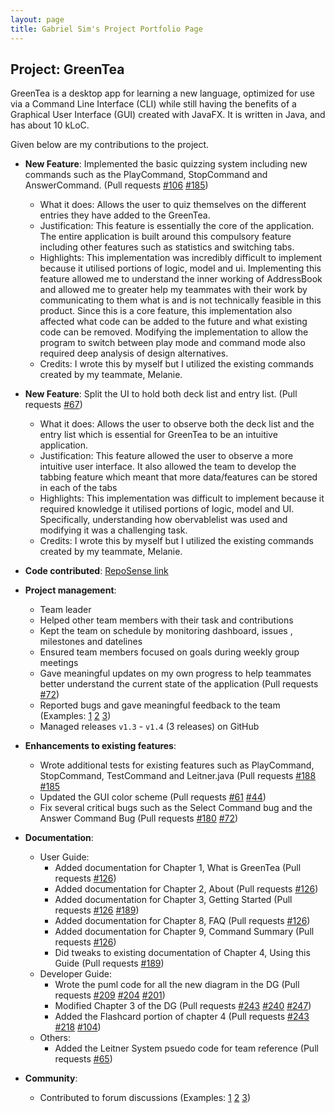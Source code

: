 ```yaml
---
layout: page
title: Gabriel Sim's Project Portfolio Page
---
```


## Project: GreenTea

GreenTea is a desktop app for learning a new language, optimized for use via a Command Line Interface (CLI)
while still having the benefits of a Graphical User Interface (GUI) created with JavaFX.
It is written in Java, and has about 10 kLoC.

Given below are my contributions to the project.

* **New Feature**: Implemented the basic quizzing system including new commands such as the PlayCommand, StopCommand and AnswerCommand.
(Pull requests [\#106](https://github.com/AY2021S1-CS2103T-T09-4/tp/pull/106) [\#185](https://github.com/AY2021S1-CS2103T-T09-4/tp/pull/185))
  * What it does: Allows the user to quiz themselves on the different entries they have added to the GreenTea.
  * Justification: This feature is essentially the core of the application. The entire application is built around this compulsory feature including other features such as
  statistics and switching tabs.
  * Highlights: This implementation was incredibly difficult to implement because it utilised portions of logic, model and ui. Implementing this feature allowed
  me to understand the inner working of AddressBook and allowed me to greater help my teammates with their work by communicating to them what is and is not technically
  feasible in this product. Since this is a core feature, this implementation also affected what code can be added to the future and what existing code can be removed. Modifying the implementation to
  allow the program to switch between play mode and command mode also required deep analysis of design alternatives.
  * Credits: I wrote this by myself but I utilized the existing commands created by my teammate, Melanie.

* **New Feature**: Split the UI to hold both deck list and entry list. (Pull requests [\#67](https://github.com/AY2021S1-CS2103T-T09-4/tp/pull/67))
  * What it does: Allows the user to observe both the deck list and the entry list which is essential for GreenTea to be an intuitive application.
  * Justification: This feature allowed the user to observe a more intuitive user interface. It also allowed the team to develop  the tabbing feature which meant
  that more data/features can be stored in each of the tabs
  * Highlights: This implementation was difficult to implement because it required knowledge it utilised portions of logic, model and UI. Specifically, understanding how
  obervablelist was used and modifying it was a challenging task.
  * Credits: I wrote this by myself but I utilized the existing commands created by my teammate, Melanie.

* **Code contributed**: [RepoSense link](https://nus-cs2103-ay2021s1.github.io/tp-dashboard/#breakdown=true&search=&sort=groupTitle&sortWithin=title&since=2020-08-14&timeframe=commit&mergegroup=&groupSelect=groupByRepos&checkedFileTypes=docs~functional-code~test-code~other&tabOpen=true&zFR=false&tabType=authorship&tabAuthor=gabrielsimbingyang&tabRepo=AY2021S1-CS2103T-T09-4%2Ftp%5Bmaster%5D&authorshipIsMergeGroup=false&authorshipFileTypes=docs~functional-code~test-code~other)

* **Project management**:
  * Team leader
  * Helped other team members with their task and contributions
  * Kept the team on schedule by monitoring dashboard, issues , milestones and datelines
  * Ensured team members focused on goals during weekly group meetings
  * Gave meaningful updates on my own progress to help teammates better understand the current state of the application
    (Pull requests [\#72](https://github.com/AY2021S1-CS2103T-T09-4/tp/pull/72))
  * Reported bugs and gave meaningful feedback to the team
    (Examples: [1](https://github.com/AY2021S1-CS2103T-T09-4/tp/issues/183) [2](https://github.com/AY2021S1-CS2103T-T09-4/tp/issues/40) [3](https://github.com/AY2021S1-CS2103T-T09-4/tp/issues/38))
  * Managed releases `v1.3` - `v1.4` (3 releases) on GitHub

* **Enhancements to existing features**:
  * Wrote additional tests for existing features such as PlayCommand, StopCommand, TestCommand and Leitner.java
  (Pull requests [\#188](https://github.com/AY2021S1-CS2103T-T09-4/tp/pull/188) [\#185](https://github.com/AY2021S1-CS2103T-T09-4/tp/pull/185)
  * Updated the GUI color scheme
  (Pull requests [\#61](https://github.com/AY2021S1-CS2103T-T09-4/tp/pull/61) [\#44](https://github.com/AY2021S1-CS2103T-T09-4/tp/pull/44))
  * Fix several critical bugs such as the Select Command bug and the Answer Command Bug
  (Pull requests [\#180](https://github.com/AY2021S1-CS2103T-T09-4/tp/pull/180) [\#72](https://github.com/AY2021S1-CS2103T-T09-4/tp/pull/72))

* **Documentation**:
  * User Guide:
    * Added documentation for Chapter 1, What is GreenTea
    (Pull requests [\#126](https://github.com/AY2021S1-CS2103T-T09-4/tp/pull/126))
    * Added documentation for Chapter 2, About
    (Pull requests [\#126](https://github.com/AY2021S1-CS2103T-T09-4/tp/pull/126))
    * Added documentation for Chapter 3, Getting Started
    (Pull requests [\#126](https://github.com/AY2021S1-CS2103T-T09-4/tp/pull/126)
    [\#189](https://github.com/AY2021S1-CS2103T-T09-4/tp/pull/189))
    * Added documentation for Chapter 8, FAQ
    (Pull requests [\#126](https://github.com/AY2021S1-CS2103T-T09-4/tp/pull/126))
    * Added documentation for Chapter 9, Command Summary
    (Pull requests [\#126](https://github.com/AY2021S1-CS2103T-T09-4/tp/pull/126))
    * Did tweaks to existing documentation of Chapter 4, Using this Guide
    (Pull requests [\#189](https://github.com/AY2021S1-CS2103T-T09-4/tp/pull/189))
  * Developer Guide:
    * Wrote the puml code for all the new diagram in the DG
    (Pull requests [\#209](https://github.com/AY2021S1-CS2103T-T09-4/tp/pull/209)
    [\#204](https://github.com/AY2021S1-CS2103T-T09-4/tp/pull/204)
    [\#201](https://github.com/AY2021S1-CS2103T-T09-4/tp/pull/201))
    * Modified Chapter 3 of the DG
    (Pull requests [\#243](https://github.com/AY2021S1-CS2103T-T09-4/tp/pull/243)
    [\#240](https://github.com/AY2021S1-CS2103T-T09-4/tp/pull/240)
    [\#247](https://github.com/AY2021S1-CS2103T-T09-4/tp/pull/247))
    * Added the Flashcard portion of chapter 4
    (Pull requests [\#243](https://github.com/AY2021S1-CS2103T-T09-4/tp/pull/243)
    [\#218](https://github.com/AY2021S1-CS2103T-T09-4/tp/pull/218)
    [\#104](https://github.com/AY2021S1-CS2103T-T09-4/tp/pull/104))
  * Others:
    * Added the Leitner System psuedo code for team reference
    (Pull requests [\#65](https://github.com/AY2021S1-CS2103T-T09-4/tp/pull/65))


* **Community**:
  * Contributed to forum discussions (Examples: [1](https://github.com/nus-cs2103-AY2021S1/forum/issues/291) [2](https://github.com/nus-cs2103-AY2021S1/forum/issues/137) [3](https://github.com/nus-cs2103-AY2021S1/forum/issues/384))
